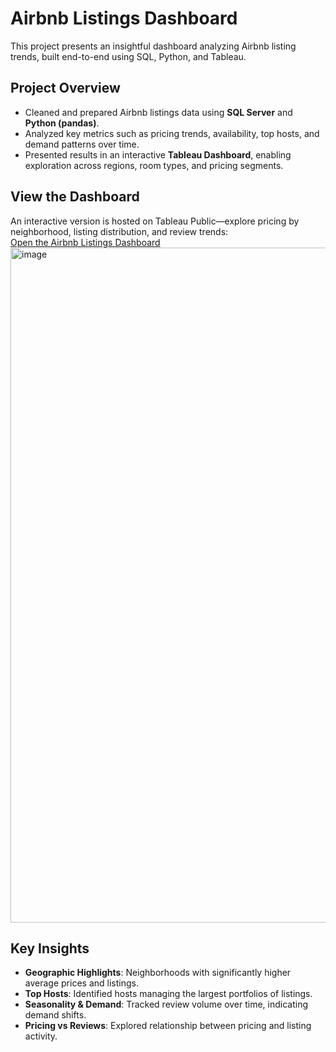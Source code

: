 # Airbnb Listings Dashboard

This project presents an insightful dashboard analyzing Airbnb listing trends, built end-to-end using SQL, Python, and Tableau.

##  Project Overview
- Cleaned and prepared Airbnb listings data using **SQL Server** and **Python (pandas)**.  
- Analyzed key metrics such as pricing trends, availability, top hosts, and demand patterns over time.  
- Presented results in an interactive **Tableau Dashboard**, enabling exploration across regions, room types, and pricing segments.

##  View the Dashboard
An interactive version is hosted on Tableau Public—explore pricing by neighborhood, listing distribution, and review trends:  
[Open the Airbnb Listings Dashboard](https://public.tableau.com/views/airbnb_dashboard_17575233102350/AirbnbListingsDashboardPricingDemandandAvailabilityInsights)
<img width="1920" height="1080" alt="image" src="https://github.com/user-attachments/assets/dccd559d-2871-4143-ab91-0130e7542f2b" />


##  Key Insights
- **Geographic Highlights**: Neighborhoods with significantly higher average prices and listings.
- **Top Hosts**: Identified hosts managing the largest portfolios of listings.
- **Seasonality & Demand**: Tracked review volume over time, indicating demand shifts.
- **Pricing vs Reviews**: Explored relationship between pricing and listing activity.


